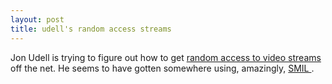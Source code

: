 ```yaml
---
layout: post
title: udell's random access streams 
---
```

<p>Jon Udell is trying to figure out how to get <a href="http://weblog.infoworld.com/udell/2004/05/26.html#a1009">random access to video streams </a>off the net. He seems to have gotten somewhere using, amazingly, <a href="http://www.w3.org/AudioVideo/">SMIL </a>. </p>
